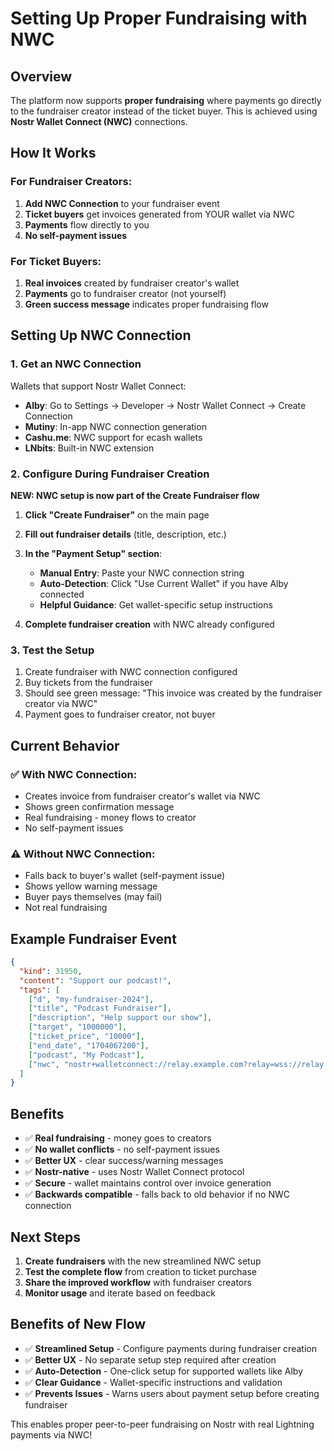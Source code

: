 # Setting Up Proper Fundraising with NWC

## Overview

The platform now supports **proper fundraising** where payments go directly to the fundraiser creator instead of the ticket buyer. This is achieved using **Nostr Wallet Connect (NWC)** connections.

## How It Works

### For Fundraiser Creators:
1. **Add NWC Connection** to your fundraiser event
2. **Ticket buyers** get invoices generated from YOUR wallet via NWC
3. **Payments** flow directly to you
4. **No self-payment issues**

### For Ticket Buyers:
1. **Real invoices** created by fundraiser creator's wallet
2. **Payments** go to fundraiser creator (not yourself)
3. **Green success message** indicates proper fundraising flow

## Setting Up NWC Connection

### 1. Get an NWC Connection
Wallets that support Nostr Wallet Connect:
- **Alby**: Go to Settings → Developer → Nostr Wallet Connect → Create Connection
- **Mutiny**: In-app NWC connection generation
- **Cashu.me**: NWC support for ecash wallets
- **LNbits**: Built-in NWC extension

### 2. Configure During Fundraiser Creation
**NEW: NWC setup is now part of the Create Fundraiser flow**

1. **Click "Create Fundraiser"** on the main page
2. **Fill out fundraiser details** (title, description, etc.)
3. **In the "Payment Setup" section**:
   - **Manual Entry**: Paste your NWC connection string
   - **Auto-Detection**: Click "Use Current Wallet" if you have Alby connected
   - **Helpful Guidance**: Get wallet-specific setup instructions

4. **Complete fundraiser creation** with NWC already configured

### 3. Test the Setup
1. Create fundraiser with NWC connection configured
2. Buy tickets from the fundraiser
3. Should see green message: "This invoice was created by the fundraiser creator via NWC"
4. Payment goes to fundraiser creator, not buyer

## Current Behavior

### ✅ With NWC Connection:
- Creates invoice from fundraiser creator's wallet via NWC
- Shows green confirmation message
- Real fundraising - money flows to creator
- No self-payment issues

### ⚠️ Without NWC Connection:
- Falls back to buyer's wallet (self-payment issue)
- Shows yellow warning message  
- Buyer pays themselves (may fail)
- Not real fundraising

## Example Fundraiser Event

```json
{
  "kind": 31950,
  "content": "Support our podcast!",
  "tags": [
    ["d", "my-fundraiser-2024"],
    ["title", "Podcast Fundraiser"],
    ["description", "Help support our show"],
    ["target", "1000000"],
    ["ticket_price", "10000"],
    ["end_date", "1704067200"],
    ["podcast", "My Podcast"],
    ["nwc", "nostr+walletconnect://relay.example.com?relay=wss://relay.example.com&secret=...&pubkey=..."]
  ]
}
```

## Benefits

- ✅ **Real fundraising** - money goes to creators
- ✅ **No wallet conflicts** - no self-payment issues  
- ✅ **Better UX** - clear success/warning messages
- ✅ **Nostr-native** - uses Nostr Wallet Connect protocol
- ✅ **Secure** - wallet maintains control over invoice generation
- ✅ **Backwards compatible** - falls back to old behavior if no NWC connection

## Next Steps

1. **Create fundraisers** with the new streamlined NWC setup
2. **Test the complete flow** from creation to ticket purchase
3. **Share the improved workflow** with fundraiser creators
4. **Monitor usage** and iterate based on feedback

## Benefits of New Flow

- ✅ **Streamlined Setup** - Configure payments during fundraiser creation
- ✅ **Better UX** - No separate setup step required after creation
- ✅ **Auto-Detection** - One-click setup for supported wallets like Alby
- ✅ **Clear Guidance** - Wallet-specific instructions and validation
- ✅ **Prevents Issues** - Warns users about payment setup before creating fundraiser

This enables proper peer-to-peer fundraising on Nostr with real Lightning payments via NWC!